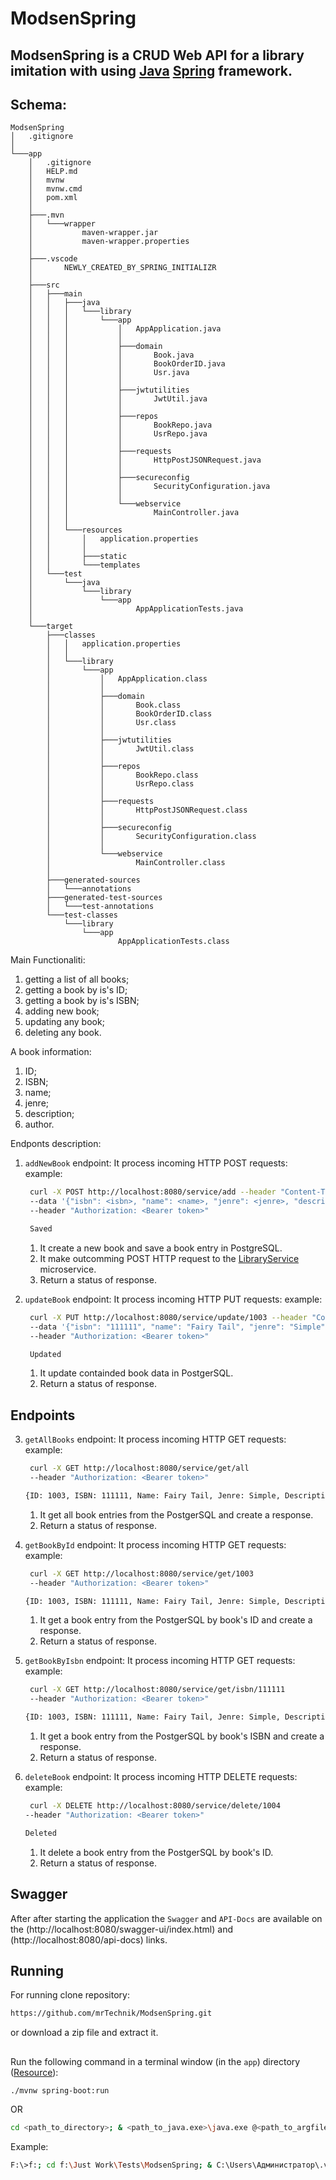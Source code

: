 # ModsenSpring

## ModsenSpring is a CRUD Web API for a library imitation with using [Java](https://www.java.com/ru/) [Spring](https://spring.io) framework.

## Schema:
```code
ModsenSpring
│   .gitignore
│
└───app
    │   .gitignore
    │   HELP.md
    │   mvnw
    │   mvnw.cmd
    │   pom.xml
    │
    ├───.mvn
    │   └───wrapper
    │           maven-wrapper.jar
    │           maven-wrapper.properties
    │
    ├───.vscode
    │       NEWLY_CREATED_BY_SPRING_INITIALIZR
    │
    ├───src
    │   ├───main
    │   │   ├───java
    │   │   │   └───library
    │   │   │       └───app
    │   │   │           │   AppApplication.java
    │   │   │           │
    │   │   │           ├───domain
    │   │   │           │       Book.java
    │   │   │           │       BookOrderID.java
    │   │   │           │       Usr.java
    │   │   │           │
    │   │   │           ├───jwtutilities
    │   │   │           │       JwtUtil.java
    │   │   │           │
    │   │   │           ├───repos
    │   │   │           │       BookRepo.java
    │   │   │           │       UsrRepo.java
    │   │   │           │
    │   │   │           ├───requests
    │   │   │           │       HttpPostJSONRequest.java
    │   │   │           │
    │   │   │           ├───secureconfig
    │   │   │           │       SecurityConfiguration.java
    │   │   │           │
    │   │   │           └───webservice
    │   │   │                   MainController.java
    │   │   │
    │   │   └───resources
    │   │       │   application.properties
    │   │       │
    │   │       ├───static
    │   │       └───templates
    │   └───test
    │       └───java
    │           └───library
    │               └───app
    │                       AppApplicationTests.java
    │
    └───target
        ├───classes
        │   │   application.properties
        │   │
        │   └───library
        │       └───app
        │           │   AppApplication.class
        │           │
        │           ├───domain
        │           │       Book.class
        │           │       BookOrderID.class
        │           │       Usr.class
        │           │
        │           ├───jwtutilities
        │           │       JwtUtil.class
        │           │
        │           ├───repos
        │           │       BookRepo.class
        │           │       UsrRepo.class
        │           │
        │           ├───requests
        │           │       HttpPostJSONRequest.class
        │           │
        │           ├───secureconfig
        │           │       SecurityConfiguration.class
        │           │
        │           └───webservice
        │                   MainController.class
        │
        ├───generated-sources
        │   └───annotations
        ├───generated-test-sources
        │   └───test-annotations
        └───test-classes
            └───library
                └───app
                        AppApplicationTests.class

```


Main Functionaliti:
1) getting a list of all books;
2) getting a book by is's ID;
3) getting a book by is's ISBN;
4) adding new book;
5) updating any book;
6) deleting any book.

A book information:
1) ID;
2) ISBN;
3) name;
4) jenre;
5) description;
6) author.

Endponts description:
1) ```addNewBook``` endpoint:
   It process incoming HTTP POST requests:
   example:
   ```bash
    curl -X POST http://localhost:8080/service/add --header "Content-Type: application/json"
    --data '{"isbn": <isbn>, "name": <name>, "jenre": <jenre>, "description": <descripton>, "author": <author>}'
    --header "Authorization: <Bearer token>"
   ```
      
   ```bash
    Saved
   ```
   1) It create a new book and save a book entry in PostgreSQL.
   2) It make outcomming POST HTTP request to the [LibraryService](https://github.com/mrTechnik/ModsenSpringOrder) microservice.
   3) Return a status of response.

2) ```updateBook``` endpoint:
   It process incoming HTTP PUT requests:
   example:
   ```bash
    curl -X PUT http://localhost:8080/service/update/1003 --header "Content-Type: application/json"
    --data '{"isbn": "111111", "name": "Fairy Tail", "jenre": "Simple", "description": "Nice book", "author": "Denchik"}'
    --header "Authorization: <Bearer token>"
   ```
      
   ```bash
    Updated
   ```
   1) It update containded book data in PostgerSQL.
   2) Return a status of response.

## Endpoints

3) ```getAllBooks``` endpoint:
   It process incoming HTTP GET requests:
   example:
   ```bash
    curl -X GET http://localhost:8080/service/get/all
    --header "Authorization: <Bearer token>"
   ```
      
   ```bash
   {ID: 1003, ISBN: 111111, Name: Fairy Tail, Jenre: Simple, Description: Nice book, Author: Denchik}{ID: 1004, ISBN: 113111, Name: Screw Tail, Jenre: Hard Rock, Description: Hard book, Author: Melisia}
   ```
   1) It get all book entries from the PostgerSQL and create a response.
   2) Return a status of response.

4) ```getBookById``` endpoint:
   It process incoming HTTP GET requests:
   example:
   ```bash
    curl -X GET http://localhost:8080/service/get/1003 
    --header "Authorization: <Bearer token>"
   ```
      
   ```bash
   {ID: 1003, ISBN: 111111, Name: Fairy Tail, Jenre: Simple, Description: Nice book, Author: Denchik}
   ```
   1) It get a book entry from the PostgerSQL by book's ID and create a response.
   2) Return a status of response.

5) ```getBookByIsbn``` endpoint:
   It process incoming HTTP GET requests:
   example:
   ```bash
    curl -X GET http://localhost:8080/service/get/isbn/111111 
    --header "Authorization: <Bearer token>"
   ```
      
   ```bash
   {ID: 1003, ISBN: 111111, Name: Fairy Tail, Jenre: Simple, Description: Nice book, Author: Denchik}
   ```
   1) It get a book entry from the PostgerSQL by book's ISBN and create a response.
   2) Return a status of response.

6) ```deleteBook``` endpoint:
   It process incoming HTTP DELETE requests:
   example:
   ```bash
    curl -X DELETE http://localhost:8080/service/delete/1004
   --header "Authorization: <Bearer token>"
   ```
      
   ```bash
   Deleted
   ```
   1) It delete a book entry from the PostgerSQL by book's ID.
   2) Return a status of response.

## Swagger

After after starting the application the ```Swagger``` and ```API-Docs``` are available on the (http://localhost:8080/swagger-ui/index.html) and (http://localhost:8080/api-docs) links.

## Running
For running clone repository:
```bash
https://github.com/mrTechnik/ModsenSpring.git
```
or download a zip file and extract it.
## 
Run the following command in a terminal window (in the ```app```) directory ([Resource](https://spring.io/guides/gs/spring-boot/)):
```bash
./mvnw spring-boot:run
```
OR
```bash
cd <path_to_directory>; & <path_to_java.exe>\java.exe @<path_to_argfile>\cp_boe4eo3ov2138n3wwqekuz5uc.argfile library.app.AppApplication
```
Example:
```bash
F:\>f:; cd f:\Just Work\Tests\ModsenSpring; & C:\Users\Администратор\.vscode\extensions\redhat.java-1.15.0-win32-x64\jre\17.0.6-win32-x86_64\bin\java.exe @C:\Users\836D~1\AppData\Local\Temp\cp_boe4eo3ov2138n3wwqekuz5uc.argfile library.app.AppApplication
```
